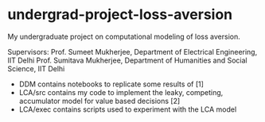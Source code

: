 # undergrad-project-loss-aversion
My undergraduate project on computational modeling of loss aversion.

Supervisors: 
Prof. Sumeet Mukherjee, Department of Electrical Engineering, IIT Delhi
Prof. Sumitava Mukherjee, Department of Humanities and Social Science, IIT Delhi

- DDM contains notebooks to replicate some results of [1]
- LCA/src contains my code to implement the leaky, competing, accumulator model for value based decisions [2]
- LCA/exec contains scripts used to experiment with the LCA model
